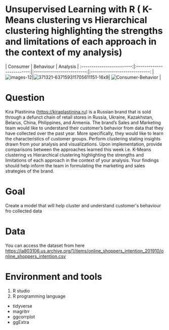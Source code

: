 # Unsupervised Learning with R ( K-Means clustering vs Hierarchical clustering highlighting the strengths and limitations of each approach in the context of my analysis)

| Consumer              | Behaviour            | Analysis            |
:-------------------------:|:-------------------------:|:--------------------------:|:-----------------------------:
|![images-12](https://user-images.githubusercontent.com/56550310/76010030-438c8c80-5f23-11ea-997c-52b1576ace95.jpeg)|![371321-637159311705611151-16x9](https://user-images.githubusercontent.com/56550310/76010079-5901b680-5f23-11ea-8fa6-f2c127a278ff.jpg)| ![Consumer-Behavior](https://user-images.githubusercontent.com/56550310/76010117-6ae35980-5f23-11ea-822a-f212b979bdd1.jpg) |



# Question 
 
 Kira Plastinina (https://kiraplastinina.ru) is a Russian brand that is sold through a defunct chain of retail stores in Russia, Ukraine, Kazakhstan, Belarus, China, Philippines, and Armenia. 
The brand’s Sales and Marketing team would like to understand their customer’s behavior from data that they have collected over the past year. More specifically, they would like to learn the characteristics of customer groups.
Perform clustering stating insights drawn from your analysis and visualizations.
Upon implementation, provide comparisons between the approaches learned this week i.e. K-Means clustering vs Hierarchical clustering highlighting the strengths and limitations of each approach in the context of your analysis. 
Your findings should help inform the team in formulating the marketing and sales strategies of the brand.

# Goal 
Create a model that will help cluster and understand customer's behaviour fro collected data

# Data 
You can access the dataset from here https://ia803106.us.archive.org/1/items/online_shoppers_intention_201910/online_shoppers_intention.csv

# Environment and tools
 1. R studio
 2. R programming language
  * tidyverse
  * magritrr
  * ggcorrplot
  * ggExtra
